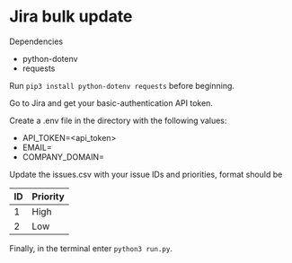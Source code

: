 # Jira bulk update

Dependencies
- python-dotenv
- requests

Run `pip3 install python-dotenv requests` before beginning.

Go to Jira and get your basic-authentication API token.

Create a .env file in the directory with the following values:
- API_TOKEN=<api_token>
- EMAIL=<email>
- COMPANY_DOMAIN=<domain>

Update the issues.csv with your issue IDs and priorities, format should be 

| ID | Priority |
| - | - |
| 1  | High |
| 2  | Low |

Finally, in the terminal enter `python3 run.py`.